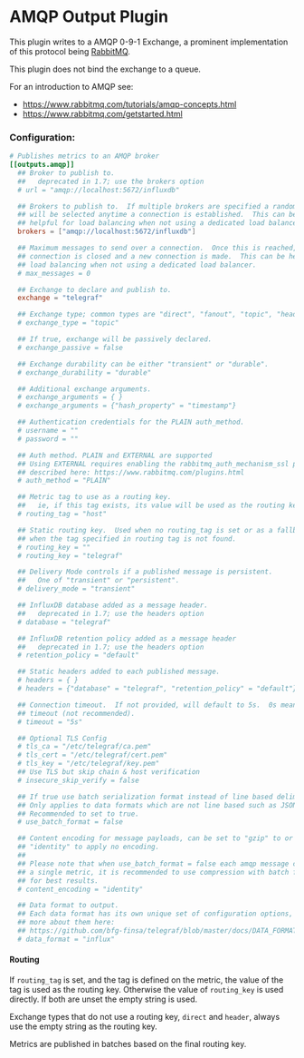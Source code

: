 # AMQP Output Plugin

This plugin writes to a AMQP 0-9-1 Exchange, a prominent implementation of this protocol being [RabbitMQ](https://www.rabbitmq.com/).

This plugin does not bind the exchange to a queue.

For an introduction to AMQP see:
- https://www.rabbitmq.com/tutorials/amqp-concepts.html
- https://www.rabbitmq.com/getstarted.html

### Configuration:
```toml
# Publishes metrics to an AMQP broker
[[outputs.amqp]]
  ## Broker to publish to.
  ##   deprecated in 1.7; use the brokers option
  # url = "amqp://localhost:5672/influxdb"

  ## Brokers to publish to.  If multiple brokers are specified a random broker
  ## will be selected anytime a connection is established.  This can be
  ## helpful for load balancing when not using a dedicated load balancer.
  brokers = ["amqp://localhost:5672/influxdb"]

  ## Maximum messages to send over a connection.  Once this is reached, the
  ## connection is closed and a new connection is made.  This can be helpful for
  ## load balancing when not using a dedicated load balancer.
  # max_messages = 0

  ## Exchange to declare and publish to.
  exchange = "telegraf"

  ## Exchange type; common types are "direct", "fanout", "topic", "header", "x-consistent-hash".
  # exchange_type = "topic"

  ## If true, exchange will be passively declared.
  # exchange_passive = false

  ## Exchange durability can be either "transient" or "durable".
  # exchange_durability = "durable"

  ## Additional exchange arguments.
  # exchange_arguments = { }
  # exchange_arguments = {"hash_property" = "timestamp"}

  ## Authentication credentials for the PLAIN auth_method.
  # username = ""
  # password = ""

  ## Auth method. PLAIN and EXTERNAL are supported
  ## Using EXTERNAL requires enabling the rabbitmq_auth_mechanism_ssl plugin as
  ## described here: https://www.rabbitmq.com/plugins.html
  # auth_method = "PLAIN"

  ## Metric tag to use as a routing key.
  ##   ie, if this tag exists, its value will be used as the routing key
  # routing_tag = "host"

  ## Static routing key.  Used when no routing_tag is set or as a fallback
  ## when the tag specified in routing tag is not found.
  # routing_key = ""
  # routing_key = "telegraf"

  ## Delivery Mode controls if a published message is persistent.
  ##   One of "transient" or "persistent".
  # delivery_mode = "transient"

  ## InfluxDB database added as a message header.
  ##   deprecated in 1.7; use the headers option
  # database = "telegraf"

  ## InfluxDB retention policy added as a message header
  ##   deprecated in 1.7; use the headers option
  # retention_policy = "default"

  ## Static headers added to each published message.
  # headers = { }
  # headers = {"database" = "telegraf", "retention_policy" = "default"}

  ## Connection timeout.  If not provided, will default to 5s.  0s means no
  ## timeout (not recommended).
  # timeout = "5s"

  ## Optional TLS Config
  # tls_ca = "/etc/telegraf/ca.pem"
  # tls_cert = "/etc/telegraf/cert.pem"
  # tls_key = "/etc/telegraf/key.pem"
  ## Use TLS but skip chain & host verification
  # insecure_skip_verify = false

  ## If true use batch serialization format instead of line based delimiting.
  ## Only applies to data formats which are not line based such as JSON.
  ## Recommended to set to true.
  # use_batch_format = false

  ## Content encoding for message payloads, can be set to "gzip" to or
  ## "identity" to apply no encoding.
  ##
  ## Please note that when use_batch_format = false each amqp message contains only
  ## a single metric, it is recommended to use compression with batch format
  ## for best results.
  # content_encoding = "identity"

  ## Data format to output.
  ## Each data format has its own unique set of configuration options, read
  ## more about them here:
  ## https://github.com/bfg-finsa/telegraf/blob/master/docs/DATA_FORMATS_OUTPUT.md
  # data_format = "influx"
```

#### Routing

If `routing_tag` is set, and the tag is defined on the metric, the value of
the tag is used as the routing key.  Otherwise the value of `routing_key` is
used directly.  If both are unset the empty string is used.

Exchange types that do not use a routing key, `direct` and `header`, always
use the empty string as the routing key.

Metrics are published in batches based on the final routing key.
